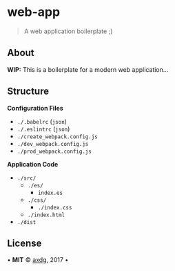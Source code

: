 # web-app

> A web application boilerplate ;)

## About

**WIP:** This is a boilerplate for a modern web application...

## Structure

**Configuration Files**

- `./.babelrc` (`json`)
- `./.eslintrc` (`json`)
- `./create_webpack.config.js`
- `./dev_webpack.config.js`
- `./prod_webpack.config.js`

**Application Code**

- `./src/`
  - `./es/`
    - `index.es`
  - `./css/`
    - `./index.css`
  - `./index.html`
- `./dist`

## License

&bull; **MIT** &copy; [axdg](axdg@dfant.asia), 2017 &bull;
